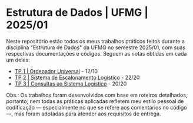 # Estrutura de Dados | UFMG | 2025/01

Neste repositório estão todos os meus trabalhos práticos feitos durante a disciplina "Estrutura de Dados" da UFMG no semestre 2025/01, com suas respectivas documentações e códigos. Seguem as notas obtidas em cada um deles:

- [TP 1 | Ordenador Universal](https://github.com/miguel-moreira/Estrutura_de_Dados-UFMG/tree/main/Trabalho%20Pr%C3%A1tico%201%20-%20Ordenador%20Universal) - 12/10
- [TP 2 | Sistema de Escalonamento Logístico](https://github.com/miguel-moreira/Estrutura_de_Dados-UFMG/tree/main/Trabalho%20Pr%C3%A1tico%202%20-%20Sistema%20de%20Escalonamento%20Log%C3%ADstico) - 22/20
- [TP 3 | Consultas ao Sistema Logístico](https://github.com/miguel-moreira/Estrutura_de_Dados-UFMG/tree/main/Trabalho%20Pr%C3%A1tico%203%20-%20Consultas%20ao%20Sistema%20Log%C3%ADstico) - 20/20

Obs.: Os trabalhos foram desenvolvidos com base em roteiros detalhados, portanto, nem todas as práticas aplicadas refletem meu estilo pessoal de codificação — especialmente no que se refere aos comentários no código —, mas foram adotadas para atender aos requisitos de entrega.
